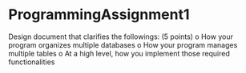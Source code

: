 # ProgrammingAssignment1



Design document that clarifies the followings: (5 points)
o How your program organizes multiple databases
o How your program manages multiple tables
o At a high level, how you implement those required functionalities